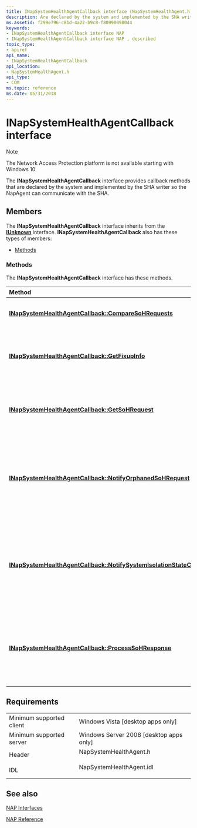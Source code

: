 ```yaml
---
title: INapSystemHealthAgentCallback interface (NapSystemHealthAgent.h)
description: Are declared by the system and implemented by the SHA writer so the NapAgent can communicate with the SHA.
ms.assetid: f299e796-c81d-4a22-b9c8-f80990098044
keywords:
- INapSystemHealthAgentCallback interface NAP
- INapSystemHealthAgentCallback interface NAP , described
topic_type:
- apiref
api_name:
- INapSystemHealthAgentCallback
api_location:
- NapSystemHealthAgent.h
api_type:
- COM
ms.topic: reference
ms.date: 05/31/2018
---
```


# INapSystemHealthAgentCallback interface

> [!Note]  
> The Network Access Protection platform is not available starting with Windows 10

 

The **INapSystemHealthAgentCallback** interface provides callback methods that are declared by the system and implemented by the SHA writer so the NapAgent can communicate with the SHA.

## Members

The **INapSystemHealthAgentCallback** interface inherits from the [**IUnknown**](/windows/desktop/api/unknwn/nn-unknwn-iunknown) interface. **INapSystemHealthAgentCallback** also has these types of members:

-   [Methods](#methods)

### Methods

The **INapSystemHealthAgentCallback** interface has these methods.



| Method                                                                                                                                           | Description                                                                                                          |
|:-------------------------------------------------------------------------------------------------------------------------------------------------|:---------------------------------------------------------------------------------------------------------------------|
| [**INapSystemHealthAgentCallback::CompareSoHRequests**](inapsystemhealthagentcallback-comparesohrequests-method.md)                             | Used by the SHA to compare the SoHs.<br/>                                                                      |
| [**INapSystemHealthAgentCallback::GetFixupInfo**](inapsystemhealthagentcallback-getfixupinfo-method.md)                                         | Called by the NapAgent to determine the state of the SHA.<br/>                                                 |
| [**INapSystemHealthAgentCallback::GetSoHRequest**](inapsystemhealthagentcallback-getsohrequest-method.md)                                       | Called by the NapAgent to query the SHA's SoH request.<br/>                                                    |
| [**INapSystemHealthAgentCallback::NotifyOrphanedSoHRequest**](inapsystemhealthagentcallback-notifyorphanedsohrequest-method.md)                 | Called if an SoH request was queried from the SHA, but the response never came back.<br/>                      |
| [**INapSystemHealthAgentCallback::NotifySystemIsolationStateChange**](inapsystemhealthagentcallback-notifysystemisolationstatechange-method.md) | Called by the NapAgent to indicate that the system isolation state or the probation end-time has changed.<br/> |
| [**INapSystemHealthAgentCallback::ProcessSoHResponse**](inapsystemhealthagentcallback-processsohresponse-method.md)                             | Called when the NapAgent receives an SoH response destined for this health agent.<br/>                         |



 

## Requirements



|                                     |                                                                                                     |
|-------------------------------------|-----------------------------------------------------------------------------------------------------|
| Minimum supported client<br/> | Windows Vista \[desktop apps only\]<br/>                                                      |
| Minimum supported server<br/> | Windows Server 2008 \[desktop apps only\]<br/>                                                |
| Header<br/>                   | <dl> <dt>NapSystemHealthAgent.h</dt> </dl>   |
| IDL<br/>                      | <dl> <dt>NapSystemHealthAgent.idl</dt> </dl> |



## See also

<dl> <dt>

[NAP Interfaces](nap-interfaces.md)
</dt> <dt>

[NAP Reference](nap-reference.md)
</dt> </dl>

 

